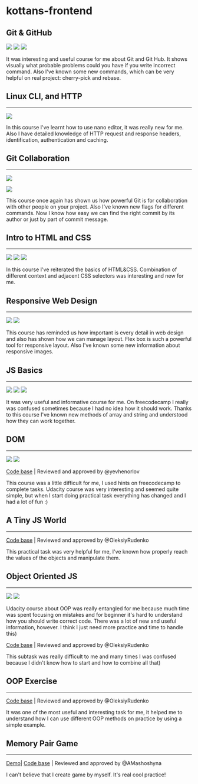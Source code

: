 # kottans-frontend

Git & GitHub
------ 

![](images/udacity.jpg)
![](images/try_github1.jpg)
![](images/try_github2.jpg)

It was interesting and useful course for me about Git and Git Hub. It shows visually what probable problems could you have if you write incorrect command. Also I've known some new commands, which can be very helpful on real project: cherry-pick and rebase.

## Linux CLI, and HTTP
------ 
![](task_linux_cli/cmd.jpg)

In this course I've learnt how to use nano editor, it was really new for me. Also I  have detailed knowledge of HTTP request and response headers, identification, authentication and caching. 

## Git Collaboration
------ 

![](task_git_collaboration/version_control.jpg)

![](task_git_collaboration/collaborate.jpg)

This course once again has shown us how powerful Git is for collaboration with other people on your project. Also I've known new flags for different commands. Now I know how easy we can find the right commit by its author or just by part of commit message.

## Intro to HTML and CSS
------

![](task_html_css_intro/html_css.jpg)
![](task_html_css_intro/html.jpg)
![](task_html_css_intro/css.jpg)

In this course I've reiterated the basics of HTML&CSS. Combination of different сontext and adjacent СSS selectors was interesting and new for me.

## Responsive Web Design
------

![](task_responsive_web_design/resp_web.jpg)
![](task_responsive_web_design/flex_froggy.jpg)

This course has reminded us how important is every detail in web design and also  has shown how we can manage layout.  Flex box is such a powerful tool for responsive layout. Also I've known some new information about responsive images.

## JS Basics
------

![](task_js_basics/js_intro.jpg)
![](task_js_basics/freecodecamp_js.jpg)
![](task_js_basics/egghead_js.jpg)

It was very useful and informative course for me. On freecodecamp I really was confused sometimes because I had no idea how it should work. Thanks to this course I've known new methods of array and string and understood how they can work together.

## DOM
------

![](task_js_dom/dom_udacity.jpg)
![](task_js_dom/freecodecamp_js2.jpg)

[Code base](https://github.com/kottans/frontend-2019-homeworks/tree/master/submissions/AnnGrynchuk/js_dom) | Reviewed and approved by @yevhenorlov

This course was a little difficult for me, I used hints on freecodecamp to complete tasks. Udacity course was very interesting and seemed quite simple, but when I start doing practical task everything has changed and I had a lot of fun :)

## A Tiny JS World
------

[Code base](https://github.com/kottans/frontend-2019-homeworks/tree/master/submissions/AnnGrynchuk/js_pre_oop) | Reviewed and approved by @OleksiyRudenko

This practical task was very helpful for me, I've known how properly reach the values of the objects and manipulate them.

## Object Oriented JS
------

![](task_js_oop/oop_udacity.jpg)
![](task_js_oop/codewars.jpg)

Udacity course about OOP was really entangled for me because much time was spent focusing on mistakes and for beginner it's hard to understand how you should write correct code. There was a lot of new and useful information, however. I think I just need more practice and time to handle this)

[Code base](https://github.com/kottans/frontend-2019-homeworks/tree/master/submissions/AnnGrynchuk/js-oop) | Reviewed and approved by @OleksiyRudenko

This subtask was really difficult to me and many times I was confused because I didn't know how to start and how to combine all that) 

## OOP Exercise
------
[Code base](https://github.com/kottans/frontend-2019-homeworks/tree/master/submissions/AnnGrynchuk/oop_exercise) | Reviewed and approved by @OleksiyRudenko

It was one of the most useful and interesting task for me, it helped me to understand how I can use different OOP methods on practice by using a simple example.

## Memory Pair Game
------
[Demo](https://annagrynchuk.github.io/kottans-frontend/memory_pair_game/index.html)|
[Code base](https://github.com/kottans/frontend-2019-homeworks/tree/master/submissions/AnnGrynchuk/memory_pair_game) | Reviewed and approved by @AMashoshyna

I can't believe that I create game by myself. It's real cool practice!
